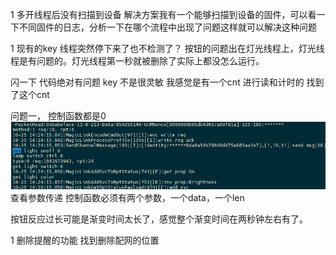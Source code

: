 1 多开线程后没有扫描到设备
解决方案我有一个能够扫描到设备的固件，可以看一下不同固件的日志，分析一下在哪个流程中出现了问题这样就可以解决这种问题



1 现有的key 线程突然停下来了也不检测了？
按钮的问题出在灯光线程上，灯光线程是有问题的。灯光线程第一秒就被删除了实际上都没怎么运行。


闪一下
代码绝对有问题
key 不是很灵敏 我感觉是有一个cnt 进行读和计时的
找到了这个cnt

问题一， 控制函数都是0
![alt text](image.png)
查看参数传递 控制函数必须有两个参数，一个data，一个len

按钮反应过长可能是渐变时间太长了，感觉整个渐变时间在两秒钟左右有了。

1 删除提醒的功能
找到删除配网的位置